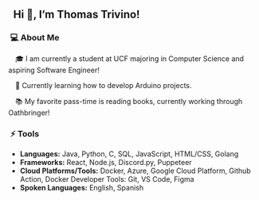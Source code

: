  ## &nbsp; Hi 👋, I’m Thomas Trivino!
 ### &nbsp;💻 About Me
  &emsp;🎓 I am currently a student at UCF majoring in Computer Science and aspiring Software Engineer!
  
  &emsp;🌱 Currently learning how to develop Arduino projects.
  
  &emsp;📚 My favorite pass-time is reading books, currently working through Oathbringer!
  
 ### &nbsp;⚡ Tools
* **Languages:** Java, Python, C, SQL, JavaScript, HTML/CSS, Golang  
* **Frameworks:** React, Node.js, Discord.py, Puppeteer  
* **Cloud Platforms/Tools:** Docker, Azure, Google Cloud Platform, Github Action, Docker Developer Tools: Git, VS Code, Figma  
* **Spoken Languages:** English, Spanish  
